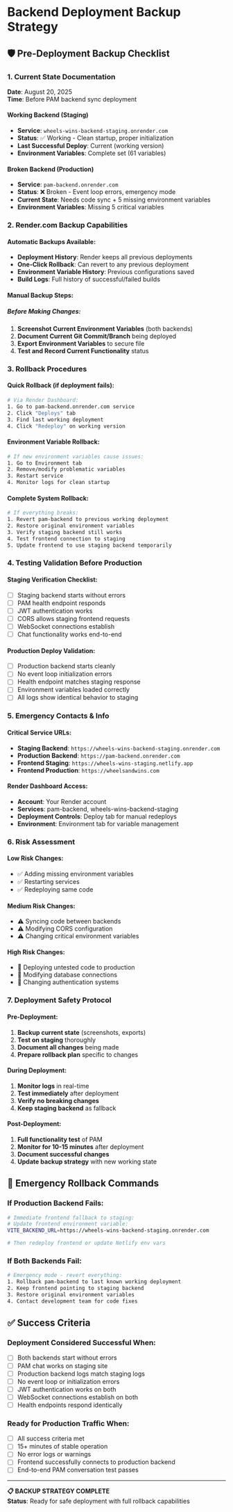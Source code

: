 # Backend Deployment Backup Strategy

## 🛡️ Pre-Deployment Backup Checklist

### 1. Current State Documentation
**Date**: August 20, 2025  
**Time**: Before PAM backend sync deployment

#### Working Backend (Staging)
- **Service**: `wheels-wins-backend-staging.onrender.com`
- **Status**: ✅ Working - Clean startup, proper initialization
- **Last Successful Deploy**: Current (working version)
- **Environment Variables**: Complete set (61 variables)

#### Broken Backend (Production)  
- **Service**: `pam-backend.onrender.com`
- **Status**: ❌ Broken - Event loop errors, emergency mode
- **Current State**: Needs code sync + 5 missing environment variables
- **Environment Variables**: Missing 5 critical variables

### 2. Render.com Backup Capabilities

#### Automatic Backups Available:
- **Deployment History**: Render keeps all previous deployments
- **One-Click Rollback**: Can revert to any previous deployment
- **Environment Variable History**: Previous configurations saved
- **Build Logs**: Full history of successful/failed builds

#### Manual Backup Steps:

##### Before Making Changes:
1. **Screenshot Current Environment Variables** (both backends)
2. **Document Current Git Commit/Branch** being deployed
3. **Export Environment Variables** to secure file
4. **Test and Record Current Functionality** status

### 3. Rollback Procedures

#### Quick Rollback (if deployment fails):
```bash
# Via Render Dashboard:
1. Go to pam-backend.onrender.com service
2. Click "Deploys" tab
3. Find last working deployment
4. Click "Redeploy" on working version
```

#### Environment Variable Rollback:
```bash
# If new environment variables cause issues:
1. Go to Environment tab
2. Remove/modify problematic variables
3. Restart service
4. Monitor logs for clean startup
```

#### Complete System Rollback:
```bash
# If everything breaks:
1. Revert pam-backend to previous working deployment
2. Restore original environment variables
3. Verify staging backend still works
4. Test frontend connection to staging
5. Update frontend to use staging backend temporarily
```

### 4. Testing Validation Before Production

#### Staging Verification Checklist:
- [ ] Staging backend starts without errors
- [ ] PAM health endpoint responds
- [ ] JWT authentication works
- [ ] CORS allows staging frontend requests
- [ ] WebSocket connections establish
- [ ] Chat functionality works end-to-end

#### Production Deploy Validation:
- [ ] Production backend starts cleanly
- [ ] No event loop initialization errors
- [ ] Health endpoint matches staging response
- [ ] Environment variables loaded correctly
- [ ] All logs show identical behavior to staging

### 5. Emergency Contacts & Info

#### Critical Service URLs:
- **Staging Backend**: `https://wheels-wins-backend-staging.onrender.com`
- **Production Backend**: `https://pam-backend.onrender.com`  
- **Frontend Staging**: `https://wheels-wins-staging.netlify.app`
- **Frontend Production**: `https://wheelsandwins.com`

#### Render Dashboard Access:
- **Account**: Your Render account
- **Services**: pam-backend, wheels-wins-backend-staging
- **Deployment Controls**: Deploy tab for manual redeploys
- **Environment**: Environment tab for variable management

### 6. Risk Assessment

#### Low Risk Changes:
- ✅ Adding missing environment variables
- ✅ Restarting services
- ✅ Redeploying same code

#### Medium Risk Changes:
- ⚠️ Syncing code between backends
- ⚠️ Modifying CORS configuration
- ⚠️ Changing critical environment variables

#### High Risk Changes:
- 🚨 Deploying untested code to production
- 🚨 Modifying database connections
- 🚨 Changing authentication systems

### 7. Deployment Safety Protocol

#### Pre-Deployment:
1. **Backup current state** (screenshots, exports)
2. **Test on staging** thoroughly
3. **Document all changes** being made
4. **Prepare rollback plan** specific to changes

#### During Deployment:
1. **Monitor logs** in real-time
2. **Test immediately** after deployment
3. **Verify no breaking changes** 
4. **Keep staging backend** as fallback

#### Post-Deployment:
1. **Full functionality test** of PAM
2. **Monitor for 10-15 minutes** after deployment
3. **Document successful changes** 
4. **Update backup strategy** with new working state

## 🚨 Emergency Rollback Commands

### If Production Backend Fails:
```bash
# Immediate frontend fallback to staging:
# Update frontend environment variable:
VITE_BACKEND_URL=https://wheels-wins-backend-staging.onrender.com

# Then redeploy frontend or update Netlify env vars
```

### If Both Backends Fail:
```bash
# Emergency mode - revert everything:
1. Rollback pam-backend to last known working deployment
2. Keep frontend pointing to staging backend  
3. Restore original environment variables
4. Contact development team for code fixes
```

## ✅ Success Criteria

### Deployment Considered Successful When:
- [ ] Both backends start without errors
- [ ] PAM chat works on staging site
- [ ] Production backend logs match staging logs
- [ ] No event loop or initialization errors
- [ ] JWT authentication works on both
- [ ] WebSocket connections establish on both
- [ ] Health endpoints respond identically

### Ready for Production Traffic When:
- [ ] All success criteria met
- [ ] 15+ minutes of stable operation
- [ ] No error logs or warnings
- [ ] Frontend successfully connects to production backend
- [ ] End-to-end PAM conversation test passes

---

**📋 BACKUP STRATEGY COMPLETE**  
**Status**: Ready for safe deployment with full rollback capabilities